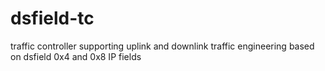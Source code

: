 # dsfield-tc
traffic controller supporting uplink and downlink traffic engineering based on dsfield 0x4 and 0x8 IP fields
